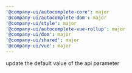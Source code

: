 ```yaml
---
'@company-ui/autocomplete-core': major
'@company-ui/autocomplete-dom': major
'@company-ui/style': major
'@company-ui/autocomplete-vue-rollup': major
'@company-ui/dom': major
'@company-ui/shared': major
'@company-ui/vue': major
---
```


update the default value of the api parameter
